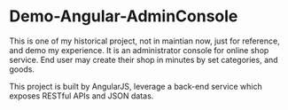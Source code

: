 # Demo-Angular-AdminConsole

This is one of my historical project, not in maintian now, just for reference, and demo my experience.  It is an administrator console for online shop service. End user may create their shop in minutes by set categories, and goods.

This project is built by AngularJS, leverage a back-end service which exposes RESTful APIs and JSON datas.
